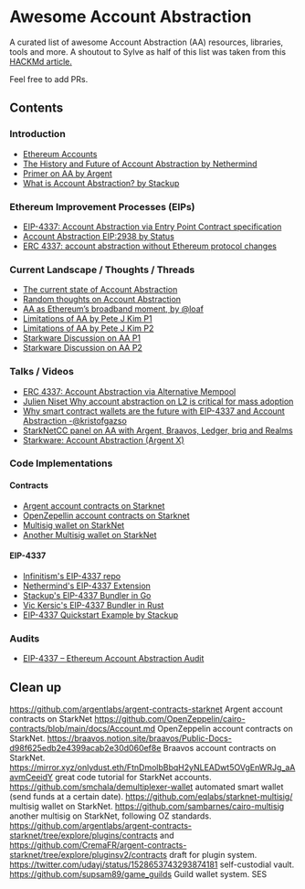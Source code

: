 # Awesome Account Abstraction

A curated list of awesome Account Abstraction (AA) resources, libraries, tools and more.
A shoutout to Sylve as half of this list was taken from this [HACKMd article.](https://hackmd.io/@s0lness/BJUb16Yo9)

Feel free to add PRs.

## Contents

### Introduction

- [Ethereum Accounts](https://ethereum.org/en/developers/docs/accounts/)
- [The History and Future of Account Abstraction by Nethermind](https://medium.com/nethermind-eth/the-history-and-future-of-account-abstraction-10cb097ebdc8)
- [Primer on AA by Argent](https://www.argent.xyz/blog/wtf-is-account-abstraction/)
- [What is Account Abstraction? by Stackup](https://docs.stackup.sh/docs/introduction/account-abstraction)

### Ethereum Improvement Processes (EIPs)

- [EIP-4337: Account Abstraction via Entry Point Contract specification](https://eips.ethereum.org/EIPS/eip-4337)
- [Account Abstraction EIP:2938 by Status](https://our.status.im/account-abstraction-eip-2938/)
- [ERC 4337: account abstraction without Ethereum protocol changes](https://medium.com/infinitism/erc-4337-account-abstraction-without-ethereum-protocol-changes-d75c9d94dc4a)

### Current Landscape / Thoughts / Threads

- [The current state of Account Abstraction](https://mirror.xyz/plusminushalf.eth/MIThq8Ford5O3b0hDA4LR_tsRteDfazRfpVQXOR3Euk)
- [Random thoughts on Account Abstraction](https://hackmd.io/@s0lness/BJUb16Yo9)
- [AA as Ethereum’s broadband moment, by @loaf](https://mirror.xyz/proofedloaf.eth/uJYBCOXoq0YfhKh0HrfwbA4yNV-jbvoeFiOnXDhs2Gc)
- [Limitations of AA by Pete J Kim P1](https://twitter.com/petejkim/status/1529604590882234368)
- [Limitations of AA by Pete J Kim P2](https://twitter.com/petejkim/status/1527027583254241280)
- [Starkware Discussion on AA P1](https://community.starknet.io/t/starknet-account-abstraction-model-part-1/781)
- [Starkware Discussion on AA P2](https://community.starknet.io/t/starknet-account-abstraction-model-part-2/839)

### Talks / Videos

- [ERC 4337: Account Abstraction via Alternative Mempool](https://www.youtube.com/watch?v=eyT6WzJmWyc&ab_channel=ETHGlobal)
- [Julien Niset Why account abstraction on L2 is critical for mass adoption](https://www.youtube.com/watch?v=LpDrT3s9PrY&ab_channel=AmphiPontoise)
- [Why smart contract wallets are the future with EIP-4337 and Account Abstraction -@kristofgazso](https://www.youtube.com/watch?v=LdaoBzwHFkU&ab_channel=ETHDubai)
- [StarkNetCC panel on AA with Argent, Braavos, Ledger, briq and Realms](https://www.youtube.com/watch?v=sbbVCAB--i4&t=20741s)
- [Starkware: Account Abstraction (Argent X)](https://www.slideshare.net/TinaBregovi/starkware-account-abstraction?next_slideshow=251274463)

### Code Implementations

#### Contracts

- [Argent account contracts on Starknet](https://github.com/argentlabs/argent-contracts-starknet)
- [OpenZepellin account contracts on Starknet](https://github.com/OpenZeppelin/cairo-contracts/blob/main/docs/Account.md)
- [Multisig wallet on StarkNet](https://github.com/eqlabs/starknet-multisig/)
- [Another Multisig wallet on StarkNet](https://github.com/sambarnes/cairo-multisig)

#### EIP-4337

- [Infinitism's EIP-4337 repo](https://github.com/eth-infinitism/account-abstraction/)
- [Nethermind's EIP-4337 Extension](https://github.com/NethermindEth/nethermind/tree/3734ff4c150cd177958395e34e731e15d051e1fd/src/Nethermind/Nethermind.AccountAbstraction)
- [Stackup's EIP-4337 Bundler in Go](https://github.com/stackup-wallet/stackup-bundler)
- [Vic Kersic's EIP-4337 Bundler in Rust](https://github.com/Vid201/aa-bundler)
- [EIP-4337 Quickstart Example by Stackup](https://docs.stackup.sh/docs/guides/quickstart)

### Audits

- [EIP-4337 – Ethereum Account Abstraction Audit](https://blog.openzeppelin.com/eth-foundation-account-abstraction-audit/)

## Clean up

https://github.com/argentlabs/argent-contracts-starknet Argent account contracts on StarkNet
https://github.com/OpenZeppelin/cairo-contracts/blob/main/docs/Account.md OpenZeppelin account contracts on StarkNet.
https://braavos.notion.site/braavos/Public-Docs-d98f625edb2e4399acab2e30d060ef8e Braavos account contracts on StarkNet.
https://mirror.xyz/onlydust.eth/FtnDmolbBbqH2yNLEADwt5OVgEnWRJg_aAavmCeeidY great code tutorial for StarkNet accounts.
https://github.com/smchala/demultiplexer-wallet automated smart wallet (send funds at a certain date).
https://github.com/eqlabs/starknet-multisig/ multisig wallet on StarkNet.
https://github.com/sambarnes/cairo-multisig another multisig on StarkNet, following OZ standards.
https://github.com/argentlabs/argent-contracts-starknet/tree/explore/plugins/contracts and https://github.com/CremaFR/argent-contracts-starknet/tree/explore/pluginsv2/contracts draft for plugin system.
https://twitter.com/udayj/status/1528653743293874181 self-custodial vault.
https://github.com/supsam89/game_guilds Guild wallet system.
SES
